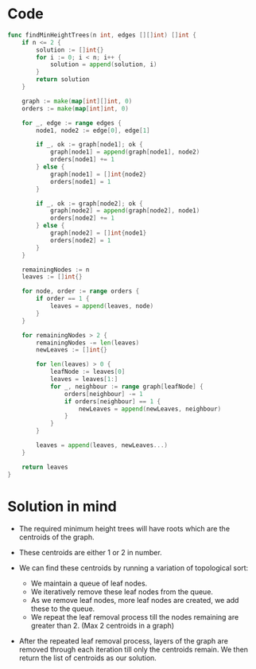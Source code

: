 Code
====

```go
func findMinHeightTrees(n int, edges [][]int) []int {
	if n <= 2 {
		solution := []int{}
		for i := 0; i < n; i++ {
			solution = append(solution, i)
		}
		return solution
	}

	graph := make(map[int][]int, 0)
	orders := make(map[int]int, 0)

	for _, edge := range edges {
		node1, node2 := edge[0], edge[1]

		if _, ok := graph[node1]; ok {
			graph[node1] = append(graph[node1], node2)
			orders[node1] += 1
		} else {
			graph[node1] = []int{node2}
			orders[node1] = 1
		}

		if _, ok := graph[node2]; ok {
			graph[node2] = append(graph[node2], node1)
			orders[node2] += 1
		} else {
			graph[node2] = []int{node1}
			orders[node2] = 1
		}
	}

	remainingNodes := n
	leaves := []int{}

	for node, order := range orders {
		if order == 1 {
			leaves = append(leaves, node)
		}
	}

	for remainingNodes > 2 {
		remainingNodes -= len(leaves)
		newLeaves := []int{}

		for len(leaves) > 0 {
			leafNode := leaves[0]
			leaves = leaves[1:]
			for _, neighbour := range graph[leafNode] {
				orders[neighbour] -= 1
				if orders[neighbour] == 1 {
					newLeaves = append(newLeaves, neighbour)
				}
			}
		}

		leaves = append(leaves, newLeaves...)
	}

	return leaves
}
```

Solution in mind
================

-	The required minimum height trees will have roots which are the centroids of the graph.

-	These centroids are either 1 or 2 in number.

-	We can find these centroids by running a variation of topological sort:

	-	We maintain a queue of leaf nodes.
	-	We iteratively remove these leaf nodes from the queue.
	-	As we remove leaf nodes, more leaf nodes are created, we add these to the queue.
	-	We repeat the leaf removal process till the nodes remaining are greater than 2. (Max 2 centroids in a graph)

-	After the repeated leaf removal process, layers of the graph are removed through each iteration till only the centroids remain. We then return the list of centroids as our solution.

